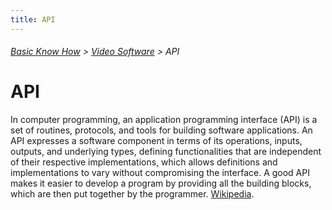 ```yaml
---
title: API
---
```

###### [Basic Know How](../wiki/basic-know-how.html) > [Video Software](../wiki/video-software.html) > API

# API

In computer programming, an application programming interface (API) is a set of routines, protocols, and tools for building software applications. An API expresses a software component in terms of its operations, inputs, outputs, and underlying types, defining functionalities that are independent of their respective implementations, which allows definitions and implementations to vary without compromising the interface. A good API makes it easier to develop a program by providing all the building blocks, which are then put together by the programmer. <a href="https://en.wikipedia.org/wiki/Application_programming_interface" target="_blank">Wikipedia</a>.  
